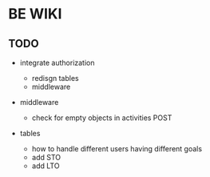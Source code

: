 # BE WIKI

## TODO 
- integrate authorization
    - redisgn tables
    - middleware

- middleware
    - check for empty objects in activities POST

- tables
    - how to handle different users having different goals
    - add STO
    - add LTO